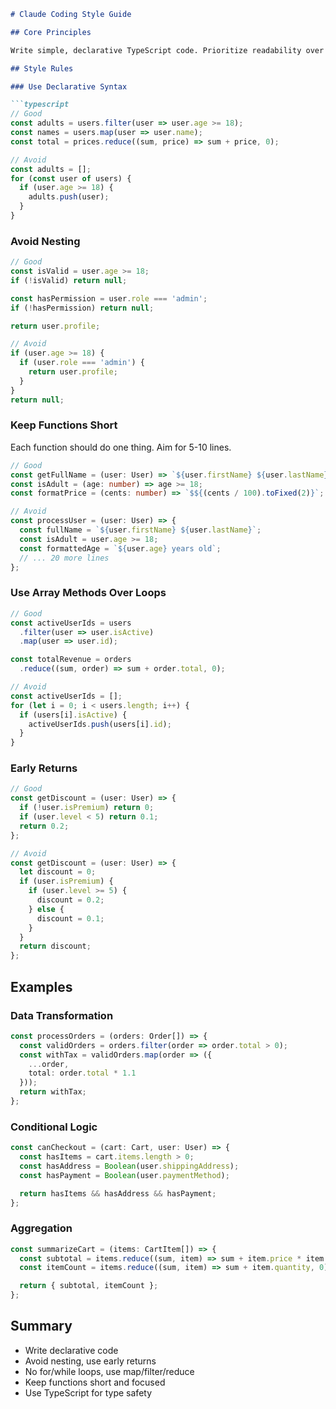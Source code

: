 ```markdown
# Claude Coding Style Guide

## Core Principles

Write simple, declarative TypeScript code. Prioritize readability over cleverness.

## Style Rules

### Use Declarative Syntax

```typescript
// Good
const adults = users.filter(user => user.age >= 18);
const names = users.map(user => user.name);
const total = prices.reduce((sum, price) => sum + price, 0);

// Avoid
const adults = [];
for (const user of users) {
  if (user.age >= 18) {
    adults.push(user);
  }
}
```

### Avoid Nesting

```typescript
// Good
const isValid = user.age >= 18;
if (!isValid) return null;

const hasPermission = user.role === 'admin';
if (!hasPermission) return null;

return user.profile;

// Avoid
if (user.age >= 18) {
  if (user.role === 'admin') {
    return user.profile;
  }
}
return null;
```

### Keep Functions Short

Each function should do one thing. Aim for 5-10 lines.

```typescript
// Good
const getFullName = (user: User) => `${user.firstName} ${user.lastName}`;
const isAdult = (age: number) => age >= 18;
const formatPrice = (cents: number) => `$${(cents / 100).toFixed(2)}`;

// Avoid
const processUser = (user: User) => {
  const fullName = `${user.firstName} ${user.lastName}`;
  const isAdult = user.age >= 18;
  const formattedAge = `${user.age} years old`;
  // ... 20 more lines
};
```

### Use Array Methods Over Loops

```typescript
// Good
const activeUserIds = users
  .filter(user => user.isActive)
  .map(user => user.id);

const totalRevenue = orders
  .reduce((sum, order) => sum + order.total, 0);

// Avoid
const activeUserIds = [];
for (let i = 0; i < users.length; i++) {
  if (users[i].isActive) {
    activeUserIds.push(users[i].id);
  }
}
```

### Early Returns

```typescript
// Good
const getDiscount = (user: User) => {
  if (!user.isPremium) return 0;
  if (user.level < 5) return 0.1;
  return 0.2;
};

// Avoid
const getDiscount = (user: User) => {
  let discount = 0;
  if (user.isPremium) {
    if (user.level >= 5) {
      discount = 0.2;
    } else {
      discount = 0.1;
    }
  }
  return discount;
};
```

## Examples

### Data Transformation

```typescript
const processOrders = (orders: Order[]) => {
  const validOrders = orders.filter(order => order.total > 0);
  const withTax = validOrders.map(order => ({
    ...order,
    total: order.total * 1.1
  }));
  return withTax;
};
```

### Conditional Logic

```typescript
const canCheckout = (cart: Cart, user: User) => {
  const hasItems = cart.items.length > 0;
  const hasAddress = Boolean(user.shippingAddress);
  const hasPayment = Boolean(user.paymentMethod);

  return hasItems && hasAddress && hasPayment;
};
```

### Aggregation

```typescript
const summarizeCart = (items: CartItem[]) => {
  const subtotal = items.reduce((sum, item) => sum + item.price * item.quantity, 0);
  const itemCount = items.reduce((sum, item) => sum + item.quantity, 0);

  return { subtotal, itemCount };
};
```

## Summary

- Write declarative code
- Avoid nesting, use early returns
- No for/while loops, use map/filter/reduce
- Keep functions short and focused
- Use TypeScript for type safety
```
